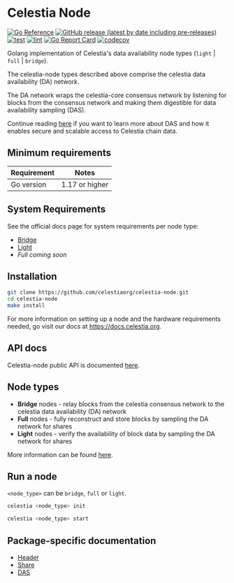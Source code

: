 # Celestia Node

[![Go Reference](https://pkg.go.dev/badge/github.com/celestiaorg/celestia-node.svg)](https://pkg.go.dev/github.com/celestiaorg/celestia-node)
[![GitHub release (latest by date including pre-releases)](https://img.shields.io/github/v/release/celestiaorg/celestia-node)](https://github.com/celestiaorg/celestia-node/releases/latest)
[![test](https://github.com/celestiaorg/celestia-node/actions/workflows/test.yml/badge.svg)](https://github.com/celestiaorg/celestia-node/actions/workflows/test.yml)
[![lint](https://github.com/celestiaorg/celestia-node/actions/workflows/lint.yml/badge.svg)](https://github.com/celestiaorg/celestia-node/actions/workflows/lint.yml)
[![Go Report Card](https://goreportcard.com/badge/github.com/celestiaorg/celestia-node)](https://goreportcard.com/report/github.com/celestiaorg/celestia-node)
[![codecov](https://codecov.io/gh/celestiaorg/celestia-node/branch/main/graph/badge.svg?token=CWGA4RLDS9)](https://codecov.io/gh/celestiaorg/celestia-node)

Golang implementation of Celestia's data availability node types (`light` | `full` | `bridge`).

The celestia-node types described above comprise the celestia data availability (DA) network.

The DA network wraps the celestia-core consensus network by listening for blocks from the consensus network and making them digestible for data availability sampling (DAS).

Continue reading [here](https://blog.celestia.org/celestia-mvp-release-data-availability-sampling-light-clients) if you want to learn more about DAS and how it enables secure and scalable access to Celestia chain data.

## Minimum requirements

| Requirement | Notes          |
|-------------|----------------|
| Go version  | 1.17 or higher |

## System Requirements 

See the official docs page for system requirements per node type: 
* [Bridge](https://docs.celestia.org/nodes/bridge-validator-node#hardware-requirements)
* [Light](https://docs.celestia.org/nodes/light-node#hardware-requirements)
* *Full coming soon*

## Installation

```sh
git clone https://github.com/celestiaorg/celestia-node.git 
cd celestia-node
make install
```

For more information on setting up a node and the hardware requirements needed, go visit our docs at <https://docs.celestia.org>.

## API docs

Celestia-node public API is documented [here](https://docs.celestia.org/developers/node-api/).

## Node types

- **Bridge** nodes - relay blocks from the celestia consensus network to the celestia data availability (DA) network
- **Full** nodes - fully reconstruct and store blocks by sampling the DA network for shares
- **Light** nodes - verify the availability of block data by sampling the DA network for shares

More information can be found [here](https://github.com/celestiaorg/celestia-node/blob/main/docs/adr/adr-003-march2022-testnet.md#legend).

## Run a node

`<node_type>` can be `bridge`, `full` or `light`.

```sh
celestia <node_type> init 
```

```sh
celestia <node_type> start
```

## Package-specific documentation

- [Header](./service/header/doc.go)
- [Share](./service/share/doc.go)
- [DAS](./das/doc.go)
